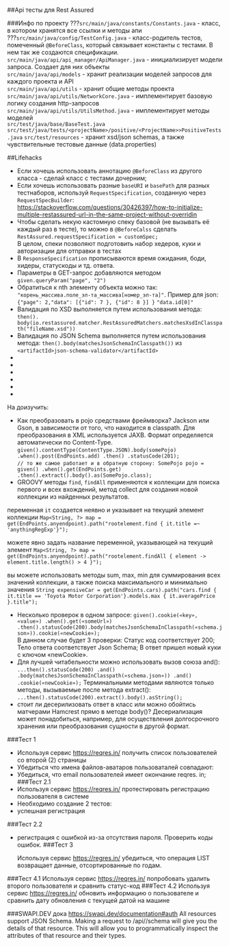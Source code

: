 ##Арі тесты для Rest Assured 

###Инфо по проекту
???`src/main/java/constants/Constants.java` - класс, в котором хранятся все ссылки и методы апи  
???`src/main/java/config/TestConfig.java` - класс-родитель тестов, помеченный `@BeforeClass`, который связывает константы с тестами. В нем так же создаются спецификации.  
`src/main/java/api/api_manager/ApiManager.java` - инициализирует модели запроса. Создает для них объекты  
`src/main/java/api/models` - хранит реализации моделей запросов для каждого проекта и API  
`src/main/java/api/utils` - хранит общие методы проекта  
`src/main/java/api/utils/NetworkCore.java` - имплементирует базовую логику создания http-запросов  
`src/main/java/api/utils/UtilsMethod.java` - имплементирует методы моделей  
`src/test/java/base/BaseTest.java`
`src/test/java/tests/<projectName>/positive/<ProjectName>>PositiveTests.java`
`src/test/resources` - хранит xsd/json schemas, а также чувствительные тестовые данные (data.properties)


##Lifehacks
- Если хочешь использовать аннотацию `@BeforeClass` из другого класса - сделай класс с тестами дочерним;
- Если хочешь использовать разные `baseURI` и `basePath` для разных тестнаборов, используй `RequestSpecification`,  созданную через `RequestSpecBuilder`: https://stackoverflow.com/questions/30426397/how-to-initialize-multiple-restassured-url-in-the-same-project-without-overridin
- Чтобы сделать некую кастомную спеку базовой (не вызывать её каждый раз в тесте), то можно в `@BeforeCalss` сделать `RestAssured.requestSpecification = customSpec;`\
  В целом, спеки позволяют подготовить набор хедеров, куки и авторизации для отправки в тестах
- В `ResponseSpecification` прописываются время ожидания, боди, хидеры, статускоды и тд. ответа.
- Параметры в GET-запрос добавляются методом `given.queryParam("page", "2")`
- Обратиться к nth элементу объекта можно так: `"корень_массива.поле_эл-та_массива[номер_эл-та]"`. Пример для json:
  `{"page": 2,"data": [{"id": 7 }, {"id": 8 }] }` `"data.id[0]"`
- Валидация по XSD выполняется путем использования метода: `then().
  body(io.restassured.matcher.RestAssuredMatchers.matchesXsdInClasspath("fileName.xsd"))`
- Валидация по JSON Schema выполняется путем использования метода: `then().body(matchesJsonSchemaInClasspath())` из `<artifactId>json-schema-validator</artifactId>`
- 
- 
- 
- 
- 
- 
На доизучить:

- Как преобразовать в pojo средствами фреймворка? Jackson или Gson, в зависимости от того, что находится в classpath. 
Для преобразования в XML используется JAXB. Формат определяется автоматически по Content-Type.
`given().contentType(ContentType.JSON).body(somePojo)
  .when().post(EndPoints.add)
  .then()
  .statusCode(201);`\
`// то же самое работает и в обратную сторону:
SomePojo pojo = given()
.when().get(EndPoints.get)
.then().extract().body().as(SomePojo.class);`
- GROOVY
 методы `find`, `findAll` применяются к коллекции для поиска первого и всех вхождений, метод collect для  создания новой коллекции из найденных результатов.

переменная `it` создается неявно и указывает на текущий элемент коллекции
`Map<String, ?> map = get(EndPoints.anyendpoint).path("rootelement.find { it.title =~ 'anythingRegExp'}");`

можете явно задать название переменной, указывающей на текущий элемент
`Map<String, ?> map = get(EndPoints.anyendpoint).path("rootelement.findAll { element -> element.title.length() > 4 }");`

вы можете использовать методы sum, max, min для суммирования всех значений коллекции, а также поиска максимального и минимально значения
`String expensiveCar = get(EndPoints.cars).path("cars.find { it.title == 'Toyota Motor Corporation'}.models.max { it.averagePrice }.title");`

- Несколько проверок в одном запросе: `given().cookie(«key», «value»)
  .when().get(«someUrl»)
  .then().statusCode(200).body(matchesJsonSchemaInClasspath(«schema.json»)).cookie(«newCookie»);`\
  В данном случае будет 3 проверки: Статус код соответствует 200; Тело ответа соответствует Json Schema; В ответ пришел новый куки с ключом «newCookie».
- Для лучшей читабельности можно использовать вызов союза and():
  `...then().statusCode(200)
  .and()
  .body(matchesJsonSchemaInClasspath(«schema.json»))
  .and()
  .cookie(«newCookie»);`
  Терминальными методами являются только методы, вызываемые после метода extract():
  `...then().statusCode(200).extract().body().asString();`
- стоит ли десерилизовать ответ в класс или можно обойтись матчерами Hamcrest прямо в методе body()? 
Десериализация может понадобиться, например, для осуществления долгосрочного хранения или преобразования сущности в другой формат.

###Тест 1
- Используя сервис https://reqres.in/ получить список пользователей со второй (2) страницы
- Убедиться что имена файлов-аватаров пользоваталей совпадают:
- Убедиться, что email пользователей имеет окончание reqres. in;
###Тест 2.1
- Используя сервис https://reqres.in/ протестировать регистрацию пользователя в системе
- Необходимо создание 2 тестов:
- успешная регистрация

###Тест 2.2
- регистрация с ошибкой из-за отсутствия пароля. Проверить коды ошибок.
###Тест 3
  
  Используя сервис https://regres.in/ убедиться, что операция LIST<RESOURCE> возвращает данные, отсортированные по годам.
  
###Тест 4.1
Используя сервис https://reqres.in/ попробовать удалить второго пользователя и сравнить статус-код
###Тест 4.2
Используя сервис https://regres.in/ обновить информацию о пользователе и сравнить дату обновления с текущей датой на машине




###SWAPI.DEV
дока https://swapi.dev/documentation#auth
All resources support JSON Schema. Making a request to /api/<resource>/schema will give 
you the details of that resource. This will allow you to programmatically inspect 
the attributes of that resource and their types.